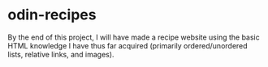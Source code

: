 # odin-recipes

By the end of this project, I will have made a recipe website using the basic HTML knowledge I have thus far acquired (primarily ordered/unordered lists, relative links, and images).